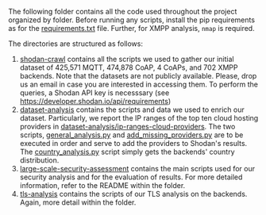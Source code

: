 The following folder contains all the code used throughout the project organized by folder. Before running any scripts, install the pip requirements as for the [requirements.txt](requirements.txt) file. Further, for XMPP analysis, `nmap` is required.

The directories are structured as follows:

1. [shodan-crawl](shodan-crawl) contains all the scripts we used to gather our initial dataset of 425,571 MQTT, 474,878 CoAP, 4 CoAPs, and 702 XMPP backends. Note that the datasets are not publicly available. Please, drop us an email in case you are interested in accessing them. To perform the queries, a Shodan API key is necesssary (see https://developer.shodan.io/api/requirements)
2. [dataset-analysis](dataset-analysis) contains the scripts and data we used to enrich our dataset. Particularly, we report the IP ranges of the top ten cloud hosting providers in [dataset-analysis/ip-ranges-cloud-providers](dataset-analysis/ip-ranges-cloud-providers). The two scripts, [general_analysis.py](dataset-analysis/general_analysis.py) and [add_missing_providers.py](dataset-analysis/add_missing_providers.py) are to be executed in order and serve to add the providers to Shodan's results. The [country_analysis.py](dataset-analysis/country_analysis.py) script simply gets the backends' country distribution.
3. [large-scale-security-assessment](large-scale-security-assessment) contains the main scripts used for our security analysis and for the evaluation of results. For more detailed information, refer to the README within the folder.
4. [tls-analysis](tls-analysis) contains the scripts of our TLS analysis on the backends. Again, more detail within the folder.
